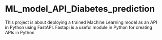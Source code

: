 # ML_model_API_Diabetes_prediction

This project is about deploying a trained Machine Learning model as an API in Python using FastAPI. Fastapi is a useful module in Python for creating APIs in Python.
